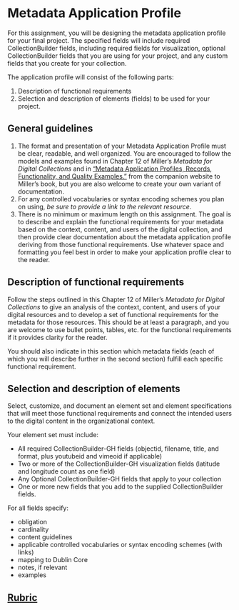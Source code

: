 # Metadata Application Profile  
For this assignment, you will be designing the metadata application profile for your final project. The specified fields will include required CollectionBuilder fields, including required fields for visualization, optional CollectionBuilder fields that you are using for your project, and any custom fields that you create for your collection.

The application profile will consist of the following parts:
1. Description of functional requirements
2. Selection and description of elements (fields) to be used for your project. 

## General guidelines
1. The format and presentation of your Metadata Application Profile must be clear, readable, and well organized. You are encouraged to follow the models and examples found in Chapter 12 of Miller’s _Metadata for Digital Collections_ and in [“Metadata Application Profiles, Records, Functionality, and Quality Examples.”](https://www.alastore.ala.org/sites/default/files/MDC_Functionality-ApplicationProfiles-Records.pdf) from the companion website to Miller’s book, but you are also welcome to create your own variant of documentation.
2. For any controlled vocabularies or syntax encoding schemes you plan on using, _be sure to provide a link to the relevant resource._
3. There is no minimum or maximum length on this assignment. The goal is to describe and explain the functional requirements for your metadata based on the context, content, and users of the digital collection, and then provide clear documentation about the metadata application profile deriving from those functional requirements. Use whatever space and formatting you feel best in order to make your application profile clear to the reader.

## Description of functional requirements
Follow the steps outlined in this Chapter 12 of Miller’s _Metadata for Digital Collections_ to give an analysis of the context, content, and users of your digital resources and to develop a set of functional requirements for the metadata for those resources. This should be at least a paragraph, and you are welcome to use bullet points, tables, etc. for the functional requirements if it provides clarity for the reader. 

You should also indicate in this section which metadata fields (each of which you will describe further in the second section) fulfill each specific functional requirement. 

## Selection and description of elements
Select, customize, and document an element set and element specifications that will meet those functional requirements and connect the intended users to the digital content in the organizational context.  

Your element set must include:
- All required CollectionBuilder-GH fields (objectid, filename, title, and format, plus youtubeid and vimeoid if applicable)
- Two or more of the CollectionBuilder-GH visualization fields (latitude and longitude count as one field)
- Any Optional CollectionBuilder-GH fields that apply to your collection
- One or more new fields that you add to the supplied CollectionBuilder fields.

For all fields specify:
- obligation
- cardinality
- content guidelines
- applicable controlled vocabularies or syntax encoding schemes (with links)
- mapping to Dublin Core
- notes, if relevant
- examples

## [Rubric](rubric_metadata_application_profile.md)
